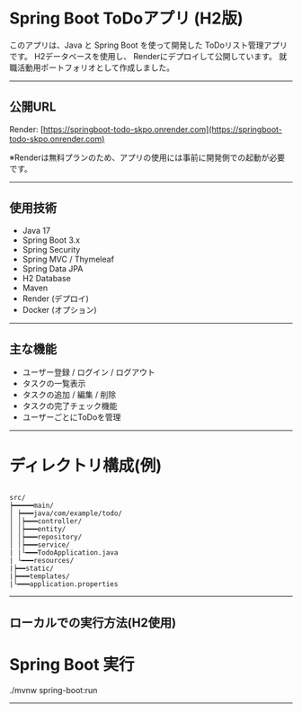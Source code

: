 # Spring Boot ToDoアプリ (H2版)

このアプリは、Java と Spring Boot を使って開発した ToDoリスト管理アプリです。
H2データベースを使用し、 Renderにデプロイして公開しています。
就職活動用ポートフォリオとして作成しました。

---

## 公開URL

Render: [https://springboot-todo-skpo.onrender.com](https://springboot-todo-skpo.onrender.com)

※Renderは無料プランのため、アプリの使用には事前に開発側での起動が必要です。

---

## 使用技術

- Java 17
- Spring Boot 3.x
- Spring Security
- Spring MVC / Thymeleaf
- Spring Data JPA
- H2 Database
- Maven
- Render (デプロイ)
- Docker (オプション)

---

## 主な機能

- ユーザー登録 / ログイン / ログアウト
- タスクの一覧表示
- タスクの追加 / 編集 / 削除
- タスクの完了チェック機能
- ユーザーごとにToDoを管理

---

# ディレクトリ構成(例)

```

src/
┝━━━━━main/
│ ┝━━━java/com/example/todo/
│ │┝━━━controller/
│ │┝━━━entity/
│ │┝━━━repository/
│ │┝━━━service/
| |└━━━TodoApplication.java
| └━━━resources/
|┝━━static/
|┝━━━templates/
|└━━━application.properties

```

---

## ローカルでの実行方法(H2使用)

# Spring Boot 実行

./mvnw spring-boot:run

---